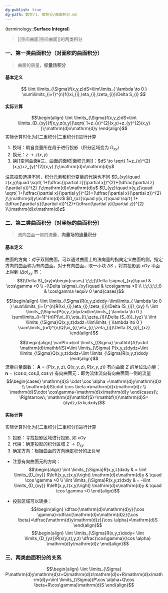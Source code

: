 ```yaml
---
dg-publish: true
dg-path: 数学/1. 微积分/曲面积分.md
---
```

(terminology::**Surface Integral**)
>[[空间曲面\|空间曲面]]的两类积分

### 一、第一类曲面积分（对面积的曲面积分）
>曲面的质量，**标量场积分**
#### 基本定义
$$
\iint \limits_{\Sigma}f(x,y,z)dS=\lim\limits_{ \lambda \to 0 } \sum\limits_{i=1}^{n}f(\xi_{i},\eta_{i},\zeta_{i})\Delta S_{i}
$$

#### 实际计算
$$\begin{align}
\iint \limits_{\Sigma}f(x,y,z)dS=\iint \limits_{D_{xy}}f[x,y,z(x,y)]\sqrt{ 1+z_{x}^{2}(x,y)+z_{y}^{2}(x,y) }\;\mathrm{d}x\mathrm{d}y
\end{align}$$
实际计算时化为[[二重积分\|二重积分]]进行计算
1. 换域：朝自变量所在趋于进行投影（积分区域变为 $D_{xy}$）
2. 换元：$z \to z(x,y)$
3. 换[[空间曲面#三、曲面的面积\|面积元素]]：$dS \to \sqrt{ 1+z_{x}^{2}(x,y)+z_{y}^{2}(x,y) }\;\mathrm{d}x\mathrm{d}y$   

注意投影选择不同，积分元素和积分变量的代换也不同
$D_{xy}\quad z(x,y)\quad \sqrt{ 1+(\dfrac{\partial z}{\partial x})^{2}+(\dfrac{\partial z}{\partial y})^{2} }\;\mathrm{d}x\mathrm{d}y$
$D_{yz}\quad x(y,z)\quad \sqrt{ 1+(\dfrac{\partial x}{\partial y})^{2}+(\dfrac{\partial x}{\partial z})^{2} }\;\mathrm{d}y\mathrm{d}z$
$D_{xz}\quad y(x,z)\quad \sqrt{ 1+(\dfrac{\partial y}{\partial x})^{2}+(\dfrac{\partial y}{\partial z})^{2} }\;\mathrm{d}x\mathrm{d}z$

### 二、第二类曲面积分（对坐标的曲面积分）
>流向曲面一侧的流量，**向量场的通量积分**

#### 基本定义
曲面的方向：对于双侧曲面，可以通过曲面上的法向量的指向定义曲面的侧，指定方向的曲面称为有向曲面。对于有向曲面，取一小块 $\Delta S$ ，将其投影到 $xOy$ 平面上得到 $(\Delta \sigma)_{xy}$ 有：
$$(\Delta S)_{xy}=\begin{cases}
\;\;\;(\Delta \sigma)_{xy}\quad   & \cos\gamma >0  \\
-(\Delta \sigma)_{xy}\quad  & \cos\gamma <0  \\
\;\;\;\;\;\;0 &  \cos\gamma \equiv 0
\end{cases}$$

$$\begin{align}
 \iint \limits_{\Sigma}R(x,y,z)dxdy=\lim\limits_{ \lambda \to 0 } \sum\limits_{i=1}^{n}R(\xi_{i},\eta_{i},\zeta_{i})\Delta (S_{i})_{xy} \\
 \iint \limits_{\Sigma}P(x,y,z)dydz=\lim\limits_{ \lambda \to 0 } \sum\limits_{i=1}^{n}P(\xi_{i},\eta_{i},\zeta_{i})\Delta (S_{i})_{yz} \\
 \iint \limits_{\Sigma}Q(x,y,z)dxdz=\lim\limits_{ \lambda \to 0 } \sum\limits_{i=1}^{n}Q(\xi_{i},\eta_{i},\zeta_{i})\Delta (S_{i})_{xz}
\end{align}$$

$$\begin{align}
\varPhi =\iint \limits_{\Sigma} \mathbf{A}\cdot \mathrm{d}\mathbf{S}=\iint \limits_{\Sigma} P(x,y,z)dydz+\iint \limits_{\Sigma}Q(x,y,z)dxdz+\iint \limits_{\Sigma}R(x,y,z)dxdy
\end{align}$$
流量向量函数： $\mathbf{A}=(P(x,y,z),Q(x,y,z),R(x,y,z))$
有向曲面 $\Sigma$ 的单位法向量： $\mathbf{n}=(\cos \alpha,\cos \beta,\cos\gamma)$
有向曲面元：即为流体流向有向曲面同一侧的流量
$$\begin{cases}
\mathrm{d}S \cdot \cos \alpha =\mathrm{d}y\mathrm{d}z  \\
\mathrm{d}S\cdot \cos \beta  =\mathrm{d}x\mathrm{d}z \\
\mathrm{d}S\cdot \cos\gamma=\mathrm{d}x\mathrm{d}y
\end{cases}\; \Rightarrow\;  \mathrm{d}\mathbf{S}=\mathbf{n}\mathrm{d}S=(dydz,dzdx,dxdy)$$

#### 实际计算
实际计算时化为[[二重积分\|二重积分]]进行计算
1. 投影：寻找投影区域进行投影, 如 $xOy$
2. 代换：确定投影的积分区域 $\Sigma \to D_{xy}$
3. 确定方向：根据曲面的方向确定积分的正负号

- 注意有向曲面元的方向：
$$\begin{align}
\iint \limits_{\Sigma}R(x,y,z)dxdy & = \iint \limits_{D_{xy}} R\left[x,y,z(x,y)\right] \mathrm{d}x\mathrm{d}y & \quad   \cos \gamma >0  \\
 \iint \limits_{\Sigma}R(x,y,z)dxdy & = -\iint \limits_{D_{xy}} R\left[x,y,z(x,y)\right] \mathrm{d}x\mathrm{d}y & \quad   \cos \gamma <0
\end{align}$$

- 投影区域可以转换：
$$\begin{align}
\dfrac{\mathrm{d}x\mathrm{d}y}{\cos \gamma}=\dfrac{\mathrm{d}x\mathrm{d}z}{\cos \beta}=\dfrac{\mathrm{d}y\mathrm{d}z}{\cos \alpha}=\mathrm{d}S 
\end{align}$$
$$\begin{align}
\iint \limits_{\Sigma}R(x,y,z)dxdy= \iint \limits_{D_{yz}}R(x(y,z),y,z) \dfrac{\cos\gamma}{\cos \alpha} \mathrm{d}y\mathrm{d}z 
\end{align}$$

### 三、两类曲面积分的关系
$$\begin{align}
\iint \limits_{\Sigma} P\mathrm{d}y\mathrm{d}z+Q\mathrm{d}z\mathrm{d}x+R\mathrm{d}x\mathrm{d}y=\iint \limits_{\Sigma}(P\cos \alpha+Q\cos \beta+R\cos\gamma)\mathrm{d}S
\end{align}$$









